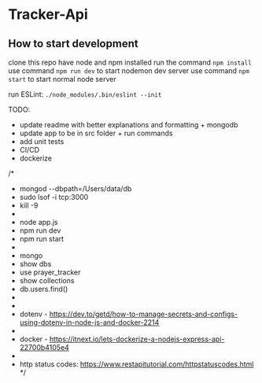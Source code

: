 # Tracker-Api

## How to start development
clone this repo
have node and npm installed
run the command `npm install`
use command `npm run dev` to start nodemon dev server
use command `npm start` to start normal node server

run ESLint: `./node_modules/.bin/eslint --init`

TODO:
* update readme with better explanations and formatting + mongodb
* update app to be in src folder + run commands
* add unit tests
* CI/CD
* dockerize


/*
 * mongod --dbpath=/Users/data/db
 * sudo lsof -i tcp:3000 
 * kill -9 <PID> 
 * 
 * node app.js
 * npm run dev
 * npm run start
 * 
 * mongo
 * show dbs
 * use prayer_tracker
 * show collections
 * db.users.find()
 * 
 * 
 * dotenv - https://dev.to/getd/how-to-manage-secrets-and-configs-using-dotenv-in-node-js-and-docker-2214
 * 
 * docker - https://itnext.io/lets-dockerize-a-nodejs-express-api-22700b4105e4
 *
 * http status codes: https://www.restapitutorial.com/httpstatuscodes.html
 */
